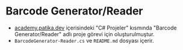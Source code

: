# Barcode Generator/Reader
 - [academy.patika.dev](https://academy.patika.dev/tr/courses/c-projeleri) içerisindeki "C# Projeler" kısmında "Barcode Generator/Reader" adlı proje görevi için oluşturulmuştur.
 - `BarcodeGenerator-Reader.cs` ve `README.md` dosyası içerir.
